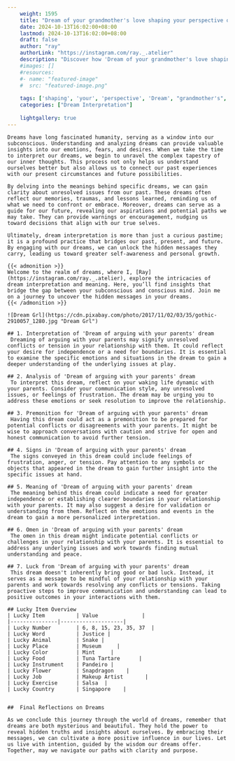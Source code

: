 ```yaml
---
    weight: 1595
    title: "Dream of your grandmother's love shaping your perspective on life."  # Assuming 'title' column exists
    date: 2024-10-13T16:02:00+08:00
    lastmod: 2024-10-13T16:02:00+08:00
    draft: false
    author: "ray"
    authorLink: "https://instagram.com/ray._.atelier"
    description: "Discover how 'Dream of your grandmother's love shaping your perspective on life.' can interpret your future and uncover its significant meanings in your life."
    #images: []
    #resources:
    #- name: "featured-image"
    #  src: "featured-image.png"
    
    tags: ['shaping', 'your', 'perspective', 'Dream', "grandmother's", 'on', 'love', 'of', 'life.']
    categories: ["Dream Interpretation"]
    
    lightgallery: true
---
```

    
    Dreams have long fascinated humanity, serving as a window into our subconscious. Understanding and analyzing dreams can provide valuable insights into our emotions, fears, and desires. When we take the time to interpret our dreams, we begin to unravel the complex tapestry of our inner thoughts. This process not only helps us understand ourselves better but also allows us to connect our past experiences with our present circumstances and future possibilities.
    
    By delving into the meanings behind specific dreams, we can gain clarity about unresolved issues from our past. These dreams often reflect our memories, traumas, and lessons learned, reminding us of what we need to confront or embrace. Moreover, dreams can serve as a guide for our future, revealing our aspirations and potential paths we may take. They can provide warnings or encouragement, nudging us toward decisions that align with our true selves.
    
    Ultimately, dream interpretation is more than just a curious pastime; it is a profound practice that bridges our past, present, and future. By engaging with our dreams, we can unlock the hidden messages they carry, leading us toward greater self-awareness and personal growth.
    
    {{< admonition >}}
    Welcome to the realm of dreams, where I, [Ray](https://instagram.com/ray._.atelier), explore the intricacies of dream interpretation and meaning. Here, you’ll find insights that bridge the gap between your subconscious and conscious mind. Join me on a journey to uncover the hidden messages in your dreams.
    {{< /admonition >}}
    
    ![Dream Grl](https://cdn.pixabay.com/photo/2017/11/02/03/35/gothic-2910057_1280.jpg "Dream Grl")
    
    ## 1. Interpretation of 'Dream of arguing with your parents' dream
     Dreaming of arguing with your parents may signify unresolved conflicts or tension in your relationship with them. It could reflect your desire for independence or a need for boundaries. It is essential to examine the specific emotions and situations in the dream to gain a deeper understanding of the underlying issues at play.
    
    ## 2. Analysis of 'Dream of arguing with your parents' dream
     To interpret this dream, reflect on your waking life dynamic with your parents. Consider your communication style, any unresolved issues, or feelings of frustration. The dream may be urging you to address these emotions or seek resolution to improve the relationship.
    
    ## 3. Premonition for 'Dream of arguing with your parents' dream
     Having this dream could act as a premonition to be prepared for potential conflicts or disagreements with your parents. It might be wise to approach conversations with caution and strive for open and honest communication to avoid further tension.
    
    ## 4. Signs in 'Dream of arguing with your parents' dream
     The signs conveyed in this dream could include feelings of frustration, anger, or tension. Pay attention to any symbols or objects that appeared in the dream to gain further insight into the specific issues at hand.
    
    ## 5. Meaning of 'Dream of arguing with your parents' dream
     The meaning behind this dream could indicate a need for greater independence or establishing clearer boundaries in your relationship with your parents. It may also suggest a desire for validation or understanding from them. Reflect on the emotions and events in the dream to gain a more personalized interpretation.
    
    ## 6. Omen in 'Dream of arguing with your parents' dream
     The omen in this dream might indicate potential conflicts or challenges in your relationship with your parents. It is essential to address any underlying issues and work towards finding mutual understanding and peace.
    
    ## 7. Luck from 'Dream of arguing with your parents' dream
     This dream doesn't inherently bring good or bad luck. Instead, it serves as a message to be mindful of your relationship with your parents and work towards resolving any conflicts or tensions. Taking proactive steps to improve communication and understanding can lead to positive outcomes in your interactions with them.
    
    ## Lucky Item Overview
    | Lucky Item          | Value              |
    |---------------|--------------------|
    | Lucky Number        | 6, 8, 15, 23, 35, 37  |
    | Lucky Word          | Justice |
    | Lucky Animal        | Snake |
    | Lucky Place         | Museum     |
    | Lucky Color         | Mint     |
    | Lucky Food          | Tuna Tartare      |
    | Lucky Instrument    | Pandeiro |
    | Lucky Flower        | Snapdragon    |
    | Lucky Job           | Makeup Artist       |
    | Lucky Exercise      | Salsa  |
    | Lucky Country       | Singapore    |
    
    
    ##  Final Reflections on Dreams
    
    As we conclude this journey through the world of dreams, remember that dreams are both mysterious and beautiful. They hold the power to reveal hidden truths and insights about ourselves. By embracing their messages, we can cultivate a more positive influence in our lives. Let us live with intention, guided by the wisdom our dreams offer. Together, may we navigate our paths with clarity and purpose.
    